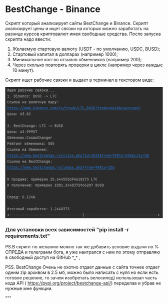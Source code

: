 # BestChange - Binance

Скрипт который анализирует сайты BestChange и Binance. 
Скрипт анализирует цены и ищет связки на которых можно заработать на разнице курсов криптовалют имея свободные средства. 
После запуска скрипта надо ввести:
 
1) Желаемую стартовую валюту (USDT - по умолчанию, USDC, BUSD);
2) Стартовый капитал в долларах (например 1000);
3) Минимальное кол-во отзывов обменников (например 200);
4) Через сколько повторять проверки в цикле (например через каждые 10 минут).

Скрипт ищет рабочие связки и выдает в терминал в текстовом виде: 

![img.png](img.png)

### Для установки всех зависимостей **"pip install -r requirements.txt"**


PS.В скрипт по желанию можно так же добавить условие выдачи по % СПРЕДА и телеграмм бота, я уже наигрался с ним по этому 
отправляю в свободный доступ на GitHub **^_^** , 

PSS. BestChange Очень не охотно отдает данные с сайта точнее отдает одним zip архивом в 2.5 мб, можно было написать с 
нуля но если есть готовое решение, то зачем изобретать велосипед) использовал часть кода API ( 
https://pypi.org/project/bestchange-api/) переделав и убрав не нужные мне функции. 

"""
